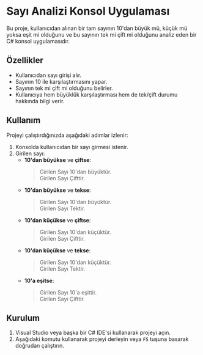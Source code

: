 # Sayı Analizi Konsol Uygulaması

Bu proje, kullanıcıdan alınan bir tam sayının 10'dan büyük mü, küçük mü yoksa eşit mi olduğunu ve bu sayının tek mi çift mi olduğunu analiz eden bir C# konsol uygulamasıdır.

## Özellikler

- Kullanıcıdan sayı girişi alır.
- Sayının 10 ile karşılaştırmasını yapar.
- Sayının tek mi çift mi olduğunu belirler.
- Kullanıcıya hem büyüklük karşılaştırması hem de tek/çift durumu hakkında bilgi verir.

## Kullanım

Projeyi çalıştırdığınızda aşağıdaki adımlar izlenir:

1. Konsolda kullanıcıdan bir sayı girmesi istenir.
2. Girilen sayı:
   - **10'dan büyükse** ve **çiftse**:  
     > Girilen Sayı 10'dan büyüktür.  
     > Girilen Sayı Çifttir.
   - **10'dan büyükse** ve **tekse**:  
     > Girilen Sayı 10'dan büyüktür.  
     > Girilen Sayı Tektir.
   - **10'dan küçükse** ve **çiftse**:  
     > Girilen Sayı 10'dan küçüktür.  
     > Girilen Sayı Çifttir.
   - **10'dan küçükse** ve **tekse**:  
     > Girilen Sayı 10'dan küçüktür.  
     > Girilen Sayı Tektir.
   - **10'a eşitse**:  
     > Girilen Sayı 10'a eşittir.  
     > Girilen Sayı Çifttir.

## Kurulum

1. Visual Studio veya başka bir C# IDE'si kullanarak projeyi açın.
2. Aşağıdaki komutu kullanarak projeyi derleyin veya `F5` tuşuna basarak doğrudan çalıştırın.


